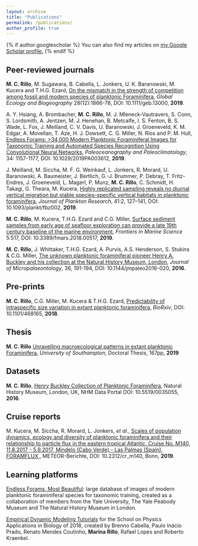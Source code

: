 ```yaml
---
layout: archive
title: "Publications"
permalink: /publications/
author_profile: true
---
```


{% if author.googlescholar %}
  You can also find my articles on <u><a href="{{author.googlescholar}}">my Google Scholar profile</a>.</u>
{% endif %}


## Peer-reviewed journals

__M. C. Rillo__, M. Sugawara, B. Cabella, L. Jonkers, U. K. Baranowski, M. Kucera and T.H.G. Ezard, [On the mismatch in the strength of competition among fossil and modern species of planktonic Foraminifera](https://doi.org/10.1111/geb.13000), _Global Ecology and Biogeography_ 28(12):1866-78, DOI: 10.1111/geb.13000, __2019__.  

A. Y. Hsiang, A. Brombacher, __M. C. Rillo__, M. J. Mleneck‐Vautravers, S. Conn, S. Lordsmith, A. Jentzen, M. J. Henehan, B. Metcalfe, I. S. Fenton, B. S. Wade, L. Fox, J. Meilland, C. V. Davis, U. Baranowski, J. Groeneveld, K. M. Edgar, A. Movellan, T. Aze, H. J. Dowsett, C. G. Miller, N. Rios and P. M. Hull, [Endless Forams: >34,000 Modern Planktonic Foraminiferal Images for Taxonomic Training and Automated Species Recognition Using Convolutional Neural Networks](https://doi.org/10.1029/2019PA003612), _Paleoceanography and Paleoclimatology_, 34: 1157-1177, DOI: 10.1029/2019PA003612, __2019__.  


J. Meilland, M. Siccha, M. F. G. Weinkauf, L. Jonkers, R. Morard, U. Baranowski, A. Baumeister, J. Bertlich, G.-J. Brummer, P. Debray, T. Fritz-Endres, J. Groeneveld, L. Magerl, P. Munz, __M. C. Rillo__, C. Schmidt, H. Takagi, G. Theara, M. Kucera, [Highly replicated sampling reveals no diurnal vertical migration but stable species-specific vertical habitats in planktonic foraminifera](https://doi.org/10.1093/plankt/fbz002), _Journal of Plankton Research_, 41:2, 127–141, DOI: 10.1093/plankt/fbz002, __2019__.  


__M. C. Rillo__, M. Kucera, T.H.G. Ezard and C.G. Miller, [Surface sediment samples from early age of seafloor exploration can provide a late 19th century baseline of the marine environment](https://doi.org/10.3389/fmars.2018.00517), _Frontiers in Marine Science_ 5:517, DOI: 10.3389/fmars.2018.00517, __2019__.  


__M. C. Rillo__, J. Whittaker, T.H.G. Ezard, A. Purvis, A.S. Henderson, S. Stukins & C.G. Miller, [The unknown planktonic foraminiferal pioneer Henry A. Buckley and his collection at the Natural History Museum, London](https://doi.org/10.1144/jmpaleo2016-020), _Journal of Micropalaeontology_, 36, 191-194, DOI: 10.1144/jmpaleo2016-020, __2016__.  

## Pre-prints

__M. C. Rillo__, C.G. Miller, M. Kucera & T.H.G. Ezard, [Predictability of intraspecific size variation in extant planktonic foraminifera](https://doi.org/10.1101/468165), _BioRxiv_, DOI: 10.1101/468165, __2018__.   

## Thesis

__M. C. Rillo__ [Unravelling macroecological patterns in extant planktonic Foraminifera.](https://eprints.soton.ac.uk/435406/) _University of Southampton_, Doctoral Thesis, 167pp, __2019__



## Datasets

__M. C. Rillo__, [Henry Buckley Collection of Planktonic Foraminifera](http://dx.doi.org/10.5519/0035055), Natural History Museum, London, UK, NHM Data Portal DOI: 10.5519/0035055, __2016__.  

## Cruise reports

M. Kucera, M. Siccha, R. Morard, L. Jonkers, *et al.*, [Scales of population dynamics, ecology and diversity of planktonic foraminifera and their relationship to particle flux in the eastern tropical Atlantic, Cruise No. M140, 11.8.2017 - 5.9.2017, Mindelo (Cabo Verde) - Las Palmas (Spain), FORAMFLUX ](https://doi.org/10.2312/cr_m140), 
METEOR-Berichte, DOI: 10.2312/cr_m140, Bonn, __2019__.  


## Learning platforms

[Endless Forams, Most Beautiful](http://www.endlessforams.org): large database of images of modern planktonic foraminiferal species for taxonomic training, created as a collaboration of members from the Yale University, The Yale Peabody Museum and The Natural History Museum in London.   

[Empirical Dynamic Modeling Tutorials](https://mathbio.github.io/edmTutorials/) for the School on Physics Applications in Biology of 2018, created by Brenno Cabella, Paulo Inácio Prado, Renato Mendes Coutinho, __Marina Rillo__, Rafael Lopes and Roberto Kraenkel.  
